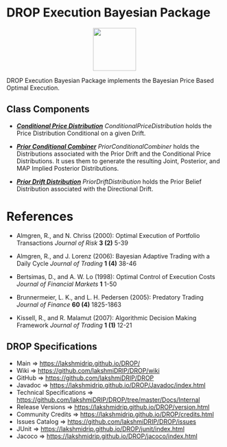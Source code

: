 # DROP Execution Bayesian Package

<p align="center"><img src="https://github.com/lakshmiDRIP/DROP/blob/master/DRIP_Logo.gif?raw=true" width="100"></p>

DROP Execution Bayesian Package implements the Bayesian Price Based Optimal Execution.

## Class Components

 * [***Conditional Price Distribution***](https://github.com/lakshmiDRIP/DROP/tree/master/src/main/java/org/drip/execution/bayesian/ConditionalPriceDistribution.java)
 <i>ConditionalPriceDistribution</i> holds the Price Distribution Conditional on a given Drift.

 * [***Prior Conditional Combiner***](https://github.com/lakshmiDRIP/DROP/tree/master/src/main/java/org/drip/execution/bayesian/PriorConditionalCombiner.java)
 <i>PriorConditionalCombiner</i> holds the Distributions associated with the Prior Drift and the Conditional
 Price Distributions. It uses them to generate the resulting Joint, Posterior, and MAP Implied Posterior
 Distributions.

 * [***Prior Drift Distribution***](https://github.com/lakshmiDRIP/DROP/tree/master/src/main/java/org/drip/execution/bayesian/PriorDriftDistribution.java)
 <i>PriorDriftDistribution</i> holds the Prior Belief Distribution associated with the Directional Drift.


# References

 * Almgren, R., and N. Chriss (2000): Optimal Execution of Portfolio Transactions <i>Journal of Risk</i> <b>3
 	(2)</b> 5-39

 * Almgren, R., and J. Lorenz (2006): Bayesian Adaptive Trading with a Daily Cycle <i>Journal of Trading</i>
 	<b>1 (4)</b> 38-46

 * Bertsimas, D., and A. W. Lo (1998): Optimal Control of Execution Costs <i>Journal of Financial Markets</i>
 	<b>1</b> 1-50

 * Brunnermeier, L. K., and L. H. Pedersen (2005): Predatory Trading <i>Journal of Finance</i> <b>60 (4)</b>
 	1825-1863

 * Kissell, R., and R. Malamut (2007): Algorithmic Decision Making Framework <i>Journal of Trading</i> <b>1
 	(1)</b> 12-21


## DROP Specifications

 * Main                     => https://lakshmidrip.github.io/DROP/
 * Wiki                     => https://github.com/lakshmiDRIP/DROP/wiki
 * GitHub                   => https://github.com/lakshmiDRIP/DROP
 * Javadoc                  => https://lakshmidrip.github.io/DROP/Javadoc/index.html
 * Technical Specifications => https://github.com/lakshmiDRIP/DROP/tree/master/Docs/Internal
 * Release Versions         => https://lakshmidrip.github.io/DROP/version.html
 * Community Credits        => https://lakshmidrip.github.io/DROP/credits.html
 * Issues Catalog           => https://github.com/lakshmiDRIP/DROP/issues
 * JUnit                    => https://lakshmidrip.github.io/DROP/junit/index.html
 * Jacoco                   => https://lakshmidrip.github.io/DROP/jacoco/index.html
